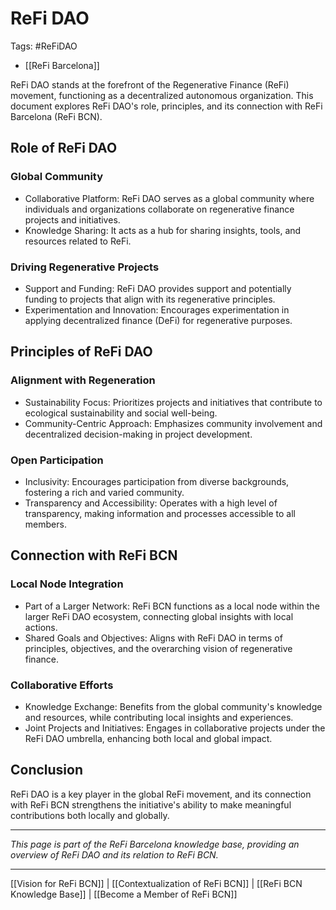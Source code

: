 # ReFi DAO
Tags: #ReFiDAO

- [[ReFi Barcelona]]

ReFi DAO stands at the forefront of the Regenerative Finance (ReFi) movement, functioning as a decentralized autonomous organization. This document explores ReFi DAO's role, principles, and its connection with ReFi Barcelona (ReFi BCN).

## Role of ReFi DAO

### Global Community

- Collaborative Platform: ReFi DAO serves as a global community where individuals and organizations collaborate on regenerative finance projects and initiatives.
- Knowledge Sharing: It acts as a hub for sharing insights, tools, and resources related to ReFi.

### Driving Regenerative Projects

- Support and Funding: ReFi DAO provides support and potentially funding to projects that align with its regenerative principles.
- Experimentation and Innovation: Encourages experimentation in applying decentralized finance (DeFi) for regenerative purposes.

## Principles of ReFi DAO

### Alignment with Regeneration

- Sustainability Focus: Prioritizes projects and initiatives that contribute to ecological sustainability and social well-being.
- Community-Centric Approach: Emphasizes community involvement and decentralized decision-making in project development.

### Open Participation

- Inclusivity: Encourages participation from diverse backgrounds, fostering a rich and varied community.
- Transparency and Accessibility: Operates with a high level of transparency, making information and processes accessible to all members.

## Connection with ReFi BCN

### Local Node Integration

- Part of a Larger Network: ReFi BCN functions as a local node within the larger ReFi DAO ecosystem, connecting global insights with local actions.
- Shared Goals and Objectives: Aligns with ReFi DAO in terms of principles, objectives, and the overarching vision of regenerative finance.

### Collaborative Efforts

- Knowledge Exchange: Benefits from the global community's knowledge and resources, while contributing local insights and experiences.
- Joint Projects and Initiatives: Engages in collaborative projects under the ReFi DAO umbrella, enhancing both local and global impact.

## Conclusion

ReFi DAO is a key player in the global ReFi movement, and its connection with ReFi BCN strengthens the initiative's ability to make meaningful contributions both locally and globally.

---

*This page is part of the ReFi Barcelona knowledge base, providing an overview of ReFi DAO and its relation to ReFi BCN.*

---

[[Vision for ReFi BCN]] | [[Contextualization of ReFi BCN]] | [[ReFi BCN Knowledge Base]] | [[Become a Member of ReFi BCN]]

